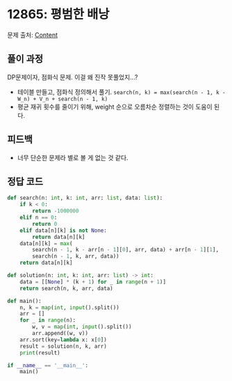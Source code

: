 # 12865: 평범한 배낭
문제 출처: [Content](https://www.acmicpc.net/problem/12865)

## 풀이 과정
DP문제이자, 점화식 문제. 이걸 왜 진작 못풀었지...?
* 테이블 만들고, 점화식 정의해서 풀기. `search(n, k) = max(search(n - 1, k - W_n) + V_n + search(n - 1, k)`
* 평균 재귀 횟수를 줄이기 위해, weight 순으로 오름차순 정렬하는 것이 도움이 된다.

## 피드백
* 너무 단순한 문제라 별로 볼 게 없는 것 같다.

## 정답 코드
```python
def search(n: int, k: int, arr: list, data: list):
    if k < 0:
        return -1000000
    elif n == 0:
        return 0
    elif data[n][k] is not None:
        return data[n][k]
    data[n][k] = max(
        search(n - 1, k - arr[n - 1][0], arr, data) + arr[n - 1][1],
        search(n - 1, k, arr, data))
    return data[n][k]

def solution(n: int, k: int, arr: list) -> int:
    data = [[None] * (k + 1) for _ in range(n + 1)]
    return search(n, k, arr, data)

def main():
    n, k = map(int, input().split())
    arr = []
    for _ in range(n):
        w, v = map(int, input().split())
        arr.append((w, v))
    arr.sort(key=lambda x: x[0])
    result = solution(n, k, arr)
    print(result)

if __name__ == '__main__':
    main()
```
